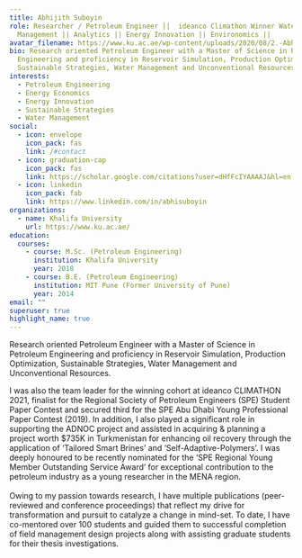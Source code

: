 ```yaml
---
title: Abhijith Suboyin
role: Researcher / Petroleum Engineer ||  ideanco Climathon Winner Water
  Management || Analytics || Energy Innovation || Environomics ||
avatar_filename: https://www.ku.ac.ae/wp-content/uploads/2020/08/2.-Abhijith-SuboyinKU500245-Research-Associate-Research-and-Development.jpg
bio: Research oriented Petroleum Engineer with a Master of Science in Petroleum
  Engineering and proficiency in Reservoir Simulation, Production Optimization,
  Sustainable Strategies, Water Management and Unconventional Resources.
interests:
  - Petroleum Engineering
  - Energy Economics
  - Energy Innovation
  - Sustainable Strategies
  - Water Management
social:
  - icon: envelope
    icon_pack: fas
    link: /#contact
  - icon: graduation-cap
    icon_pack: fas
    link: https://scholar.google.com/citations?user=dHfFcIYAAAAJ&hl=en
  - icon: linkedin
    icon_pack: fab
    link: https://www.linkedin.com/in/abhisuboyin
organizations:
  - name: Khalifa University
    url: https://www.ku.ac.ae/
education:
  courses:
    - course: M.Sc. (Petroleum Engineering)
      institution: Khalifa University
      year: 2018
    - course: B.E. (Petroleum Engineering)
      institution: MIT Pune (Former University of Pune)
      year: 2014
email: ""
superuser: true
highlight_name: true
---
```

<!--StartFragment-->

Research oriented Petroleum Engineer with a Master of Science in Petroleum Engineering and proficiency in Reservoir Simulation, Production Optimization, Sustainable Strategies, Water Management and Unconventional Resources.

I was also the team leader for the winning cohort at ideanco CLIMATHON 2021, finalist for the Regional Society of Petroleum Engineers (SPE) Student Paper Contest and secured third for the SPE Abu Dhabi Young Professional Paper Contest (2019). In addition, I also played a significant role in supporting the ADNOC project and assisted in acquiring & planning a project worth $735K in Turkmenistan for enhancing oil recovery through the application of ‘Tailored Smart Brines’ and ‘Self-Adaptive-Polymers’. I was deeply honoured to be recently nominated for the ‘SPE Regional Young Member Outstanding Service Award’ for exceptional contribution to the petroleum industry as a young researcher in the MENA region.\
\
Owing to my passion towards research, I have multiple publications (peer-reviewed and conference proceedings) that reflect my drive for transformation and pursuit to catalyze a change in mind-set. To date, I have co-mentored over 100 students and guided them to successful completion of field management design projects along with assisting graduate students for their thesis investigations.



<!--EndFragment-->
